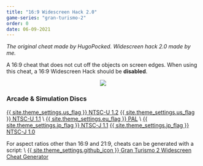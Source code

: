 ```yaml
---
title: "16:9 Widescreen Hack 2.0"
game-series: "gran-turismo-2"
order: 0
date: 06-09-2021
---
```


*The original cheat made by HugoPocked. Widescreen hack 2.0 made by me.*

A 16:9 cheat that does not cut off the objects on screen edges.
When using this cheat, a 16:9 Widescreen Hack should be **disabled**.

<p class="mod-screenshot" align="center">
<a href="https://i.imgur.com/Tr5NvnE.jpg"><img src="https://i.imgur.com/Tr5NvnEl.jpg"></a>
</p>

### Arcade & Simulation Discs
<a href="https://github.com/CookiePLMonster/Console-Cheat-Codes/blob/master/PS1/Gran%20Turismo%202/16x9%20Widescreen/NTSC-U%201.2.cht" class="button" role="button" target="_blank">{{ site.theme_settings.us_flag }} NTSC-U 1.2</a>
<a href="https://github.com/CookiePLMonster/Console-Cheat-Codes/blob/master/PS1/Gran%20Turismo%202/16x9%20Widescreen/NTSC-U%201.1.cht" class="button" role="button" target="_blank">{{ site.theme_settings.us_flag }} NTSC-U 1.1</a> \\
<a href="https://github.com/CookiePLMonster/Console-Cheat-Codes/blob/master/PS1/Gran%20Turismo%202/16x9%20Widescreen/PAL.cht" class="button" role="button" target="_blank">{{ site.theme_settings.eu_flag }} PAL</a> \\
<a href="https://github.com/CookiePLMonster/Console-Cheat-Codes/blob/master/PS1/Gran%20Turismo%202/16x9%20Widescreen/NTSC-J%201.1.cht" class="button" role="button" target="_blank">{{ site.theme_settings.jp_flag }} NTSC-J 1.1</a>
<a href="https://github.com/CookiePLMonster/Console-Cheat-Codes/blob/master/PS1/Gran%20Turismo%202/16x9%20Widescreen/NTSC-J%201.0.cht" class="button" role="button" target="_blank">{{ site.theme_settings.jp_flag }} NTSC-J 1.0</a>

For aspect ratios other than 16:9 and 21:9, cheats can be generated with a script: \\
<a href="https://github.com/CookiePLMonster/Console-Cheat-Codes/blob/master/PS1/Tools/gt2-widescreen-gen.py" class="button github" role="button" target="_blank">{{ site.theme_settings.github_icon }} Gran Turismo 2 Widescreen Cheat Generator</a>
